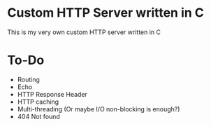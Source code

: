 # Custom HTTP Server written in C

This is my very own custom HTTP server written in C

# To-Do
- Routing
- Echo
- HTTP Response Header
- HTTP caching
- Multi-threading (Or maybe I/O non-blocking is enough?)
- 404 Not found
